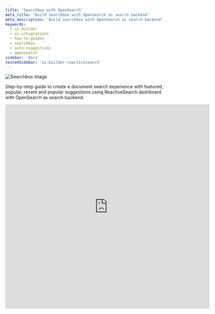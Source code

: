 ```yaml
---
title: 'Searchbox with OpenSearch'
meta_title: 'Build searchbox with OpenSearch as search backend'
meta_description: 'Build searchbox with OpenSearch as search backend'
keywords:
  - ui-builder
  - ui-integrations
  - how-to-guides
  - searchbox
  - auto-suggestions
  - opensearch
sidebar: 'docs'
nestedSidebar: 'ui-builder-reactivesearch'
---
```


![Searchbox image](https://i.imgur.com/EGQTmNY.png)


Step-by-step guide to create a document search experience with featured, popular, recent and popular suggestions using ReactiveSearch dashboard with OpenSearch as search backend.
<iframe src="https://scribehow.com/embed/SearchBoxESOpenSearch_workflow__67pssprZSv6hOEdWj2eoIg" width="640" height="640" allowfullscreen frameborder="0"></iframe>